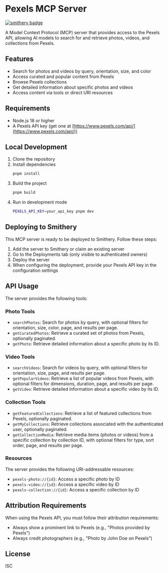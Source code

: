 # Pexels MCP Server

[![smithery badge](https://smithery.ai/badge/@CaullenOmdahl/pexels-mcp-server)](https://smithery.ai/server/@CaullenOmdahl/pexels-mcp-server)

A Model Context Protocol (MCP) server that provides access to the Pexels API, allowing AI models to search for and retrieve photos, videos, and collections from Pexels.

## Features

- Search for photos and videos by query, orientation, size, and color
- Access curated and popular content from Pexels
- Browse Pexels collections
- Get detailed information about specific photos and videos
- Access content via tools or direct URI resources

## Requirements

- Node.js 18 or higher
- A Pexels API key (get one at [https://www.pexels.com/api/](https://www.pexels.com/api/))

## Local Development

1. Clone the repository
2. Install dependencies
   ```bash
   pnpm install
   ```
3. Build the project
   ```bash
   pnpm build
   ```
4. Run in development mode
   ```bash
   PEXELS_API_KEY=your_api_key pnpm dev
   ```

## Deploying to Smithery

This MCP server is ready to be deployed to Smithery. Follow these steps:

1. Add the server to Smithery or claim an existing server
2. Go to the Deployments tab (only visible to authenticated owners)
3. Deploy the server
4. When configuring the deployment, provide your Pexels API key in the configuration settings

## API Usage

The server provides the following tools:

### Photo Tools

- `searchPhotos`: Search for photos by query, with optional filters for orientation, size, color, page, and results per page.
- `getCuratedPhotos`: Retrieve a curated set of photos from Pexels, optionally paginated.
- `getPhoto`: Retrieve detailed information about a specific photo by its ID.

### Video Tools

- `searchVideos`: Search for videos by query, with optional filters for orientation, size, page, and results per page.
- `getPopularVideos`: Retrieve a list of popular videos from Pexels, with optional filters for dimensions, duration, page, and results per page.
- `getVideo`: Retrieve detailed information about a specific video by its ID.

### Collection Tools

- `getFeaturedCollections`: Retrieve a list of featured collections from Pexels, optionally paginated.
- `getMyCollections`: Retrieve collections associated with the authenticated user, optionally paginated.
- `getCollectionMedia`: Retrieve media items (photos or videos) from a specific collection by collection ID, with optional filters for type, sort order, page, and results per page.

### Resources

The server provides the following URI-addressable resources:

- `pexels-photo://{id}`: Access a specific photo by ID
- `pexels-video://{id}`: Access a specific video by ID
- `pexels-collection://{id}`: Access a specific collection by ID

## Attribution Requirements

When using the Pexels API, you must follow their attribution requirements:

- Always show a prominent link to Pexels (e.g., "Photos provided by Pexels")
- Always credit photographers (e.g., "Photo by John Doe on Pexels")

## License

ISC